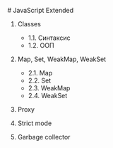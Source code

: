 # JavaScript Extended

1. Classes
    - 1.1. Синтаксис
    - 1.2. ООП
    
2. Map, Set, WeakMap, WeakSet 
    - 2.1. Map
    - 2.2. Set
    - 2.3. WeakMap
    - 2.4. WeakSet
    
3. Proxy

4. Strict mode

5. Garbage collector